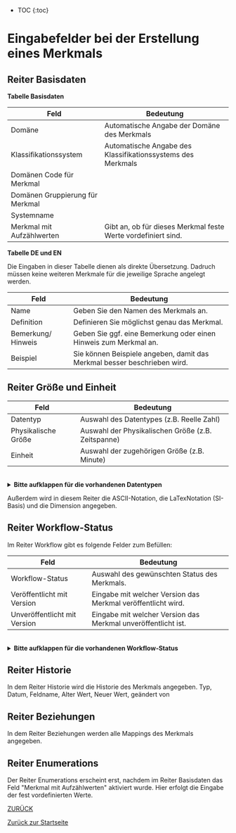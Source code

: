 * TOC
{:toc}


# Eingabefelder bei der Erstellung eines Merkmals

## Reiter Basisdaten
**Tabelle Basisdaten**

Feld | Bedeutung
---- | ---------
Domäne | Automatische Angabe der Domäne des Merkmals
Klassifikationssystem | Automatische Angabe des Klassifikationssystems des Merkmals
Domänen Code für Merkmal |  
Domänen Gruppierung für Merkmal |  
Systemname | 
Merkmal mit Aufzählwerten |  Gibt an, ob für dieses Merkmal feste Werte vordefiniert sind.


**Tabelle DE und EN**

Die Eingaben in dieser Tabelle dienen als direkte Übersetzung. Dadruch müssen keine weiteren Merkmale für die jeweilige Sprache angelegt werden.

Feld | Bedeutung
---- | ---------
Name | Geben Sie den Namen des Merkmals an.
Definition | Definieren Sie möglichst genau das Merkmal.
Bemerkung/ Hinweis | Geben Sie ggf. eine Bemerkung oder einen Hinweis zum Merkmal an.
Beispiel | Sie können Beispiele angeben, damit das Merkmal besser beschrieben wird.

## Reiter Größe und Einheit

Feld | Bedeutung
---- | ---------
Datentyp | Auswahl des Datentypes (z.B. Reelle Zahl)
Physikalische Größe | Auswahl der Physikalischen Größe (z.B. Zeitspanne)
Einheit | Auswahl der zugehörigen Größe (z.B. Minute)

<br>

<details>
  <summary><b> Bitte aufklappen für die vorhandenen Datentypen </b></summary>
  
- Binärzahl<br>
- Datum<br>
- Datum und Uhrzeit<br>
- Freie Maßdefinition<br>
- Ganzzahl<br>
- GUID<br>
- Identifikator<br>
- Ja/ Nein<br>
- Komplexe Zahl<br>
- Logisch (Ja, Nein, Leer)<br>
- Numerisches Maß<br>
- Reele Zahl<br>
- Strukturfeld<br>
- Tabelle<br>
- Text (max. 255)<br>
- Text (unbegrenzt)<br>
- URI Referenz<br>
- Zeit<br>
- Zeitreihe<br>
- Zeitstempel<br>
 
  </details>

Außerdem wird in diesem Reiter die ASCII-Notation, die LaTexNotation (SI-Basis) und die Dimension angegeben.

## Reiter Workflow-Status

Im Reiter Workflow gibt es folgende Felder zum Befüllen:

Feld|Bedeutung
----|---------
Workflow-Status| Auswahl des gewünschten Status des Merkmals.
Veröffentlicht mit Version| Eingabe mit welcher Version das Merkmal veröffentlicht wird.
Unveröffentlicht mit Version| Eingabe mit welcher Version das Merkmal unveröffentlicht ist.

<br>

<details>
  <summary><b> Bitte aufklappen für die vorhandenen Workflow-Status </b></summary>
  
- Abgekündigt<br>
- Änderungen angefragt<br>
- Angefragt<br>
- Erfasst<br>
- Freigabe Katalogausschuss beantragt<br>
- Geprüft<br>
- Nicht übersetzt<br>
- Obsolet<br>
- Publiziert<br>
- Übersetzt<br>
- Übersetzung geprüft<br>
  
  </details>


## Reiter Historie
In dem Reiter Historie wird die Historie des Merkmals angegeben.
    Typ, Datum, Feldname, Alter Wert, Neuer Wert, geändert von
    
## Reiter Beziehungen
In dem Reiter Beziehungen werden alle Mappings des Merkmals angegeben.
    

## Reiter Enumerations
Der Reiter Enumerations erscheint erst, nachdem im Reiter Basisdaten das Feld "Merkmal mit Aufzählwerten" aktiviert wurde.
Hier erfolgt die Eingabe der fest vordefinierten Werte.


[ZURÜCK](3.2.0_Eingabefelder.md)
    
[Zurück zur Startseite](https://bimeta-steuerkreis.github.io/Anwenderhilfe/)
